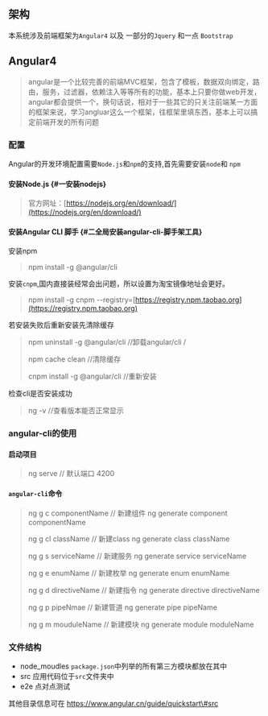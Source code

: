 ## 架构

本系统涉及前端框架为`Angular4` 以及 一部分的`Jquery` 和一点 `Bootstrap`

## Angular4

> angular是一个比较完善的前端MVC框架，包含了模板，数据双向绑定，路由，服务，过滤器，依赖注入等等所有的功能，基本上只要你做web开发，angular都会提供一个，换句话说，相对于一些其它的只关注前端某一方面的框架来说，学习angluar这么一个框架，往框架里填东西，基本上可以搞定前端开发的所有问题

### 配置

Angular的开发环境配置需要`Node.js`和`npm`的支持,首先需要安装`node`和 `npm`

#### 安装Node.js {#一安装nodejs}

> 官方网址：[https://nodejs.org/en/download/](https://nodejs.org/en/download/)

#### 安装Angular CLI 脚手 {#二全局安装angular-cli-脚手架工具}

安装npm

> npm install -g @angular/cli

安装`cnpm`,国内直接装经常会出问题，所以设置为淘宝镜像地址会更好。

> npm install -g cnpm --registry=[https://registry.npm.taobao.org](https://registry.npm.taobao.org)

若安装失败后重新安装先清除缓存

> npm uninstall -g @angular/cli   //卸载angular/cli /
>
> npm cache clean  //清除缓存
>
> cnpm install -g @angular/cli    //重新安装

检查cli是否安装成功

> ng -v //查看版本能否正常显示

### angular-cli的使用

#### 启动项目

> ng serve  // 默认端口 4200

#### `angular-cli`命令

> ng g c componentName   // 新建组件    ng generate component componentName
>
> ng g cl className            // 新建class   ng generate class className
>
> ng g s serviceName          // 新建服务    ng generate service serviceName
>
> ng g e enumName             // 新建枚举    ng generate enum enumName
>
> ng g d directiveName        // 新建指令    ng generate directive directiveName
>
> ng g p pipeNmae               // 新建管道    ng generate pipe pipeName
>
> ng g m mouduleName      // 新建模块    ng generate module moduleName

### 文件结构

* node\_moudles  `package.json`中列举的所有第三方模块都放在其中
* src  应用代码位于`src`文件夹中
* e2e 点对点测试

其他目录信息可在 https://www.angular.cn/guide/quickstart\#src



